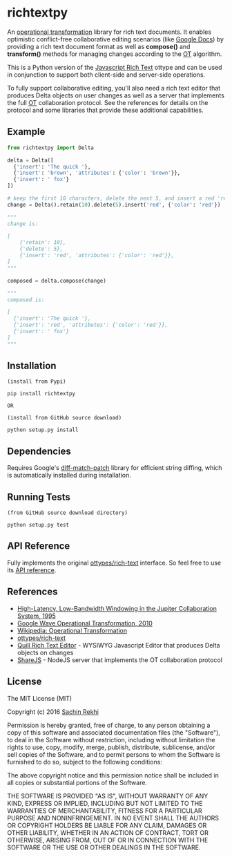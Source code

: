 # richtextpy

An [operational transformation](https://en.wikipedia.org/wiki/Operational_transformation) library for rich text documents. It enables optimistic conflict-free collaborative editing scenarios (like [Google Docs](http://docs.google.com)) by providing a rich text document format as well as **compose()** and **transform()** methods for managing changes according to the [OT](https://en.wikipedia.org/wiki/Operational_transformation) algorithm.

This is a Python version of the [Javascript Rich Text](https://github.com/ottypes/rich-text) ottype and can be used in conjunction to support both client-side and server-side operations.

To fully support collaborative editing, you'll also need a rich text editor that produces Delta objects on user changes as well as a server that implements the full [OT](https://en.wikipedia.org/wiki/Operational_transformation) collaboration protocol. See the references for details on the protocol and some libraries that provide these additional capabilities.

## Example

```python
from richtextpy import Delta

delta = Delta([
  {'insert': 'The quick '},
  {'insert': 'brown', 'attributes': {'color': 'brown'}},
  {'insert': ' fox'}
])

# keep the first 10 characters, delete the next 5, and insert a red 'red'
change = Delta().retain(10).delete(5).insert('red', {'color': 'red'})

"""
change is:

[
	{'retain': 10},
	{'delete': 5},
	{'insert': 'red', 'attributes': {'color': 'red'}},
]
"""

composed = delta.compose(change)

"""
composed is:

[
  {'insert': 'The quick '},
  {'insert': 'red', 'attributes': {'color': 'red'}},
  {'insert': ' fox'}
]
"""
```

## Installation
```
(install from Pypi)

pip install richtextpy

OR

(install from GitHub source download)

python setup.py install
```

## Dependencies
Requires Google's [diff-match-patch](https://code.google.com/archive/p/google-diff-match-patch/) library for efficient string diffing, which is automatically installed during installation.

## Running Tests
```
(from GitHub source download directory)

python setup.py test
```

## API Reference

Fully implements the original [ottypes/rich-text](https://github.com/ottypes/rich-text) interface. So feel free to use its [API reference](https://github.com/ottypes/rich-text).

## References
- [High-Latency, Low-Bandwidth Windowing in the Jupiter Collaboration System, 1995](http://lively-kernel.org/repository/webwerkstatt/projects/Collaboration/paper/Jupiter.pdf)
- [Google Wave Operational Transformation, 2010](http://wave-protocol.googlecode.com/hg/whitepapers/operational-transform/operational-transform.html)
- [Wikipedia: Operational Transformation](https://en.wikipedia.org/wiki/Operational_transformation)
- [ottypes/rich-text](https://github.com/ottypes/rich-text)
- [Quill Rich Text Editor](https://github.com/quilljs/quill/) - WYSIWYG Javascript Editor that produces Delta objects on changes
- [ShareJS](https://github.com/share/ShareJS) - NodeJS server that implements the OT collaboration protocol

## License

The MIT License (MIT)

Copyright (c) 2016 [Sachin Rekhi](http://www.sachinrekhi.com)

Permission is hereby granted, free of charge, to any person obtaining a copy
of this software and associated documentation files (the "Software"), to deal
in the Software without restriction, including without limitation the rights
to use, copy, modify, merge, publish, distribute, sublicense, and/or sell
copies of the Software, and to permit persons to whom the Software is
furnished to do so, subject to the following conditions:

The above copyright notice and this permission notice shall be included in
all copies or substantial portions of the Software.

THE SOFTWARE IS PROVIDED "AS IS", WITHOUT WARRANTY OF ANY KIND, EXPRESS OR
IMPLIED, INCLUDING BUT NOT LIMITED TO THE WARRANTIES OF MERCHANTABILITY,
FITNESS FOR A PARTICULAR PURPOSE AND NONINFRINGEMENT. IN NO EVENT SHALL THE
AUTHORS OR COPYRIGHT HOLDERS BE LIABLE FOR ANY CLAIM, DAMAGES OR OTHER
LIABILITY, WHETHER IN AN ACTION OF CONTRACT, TORT OR OTHERWISE, ARISING FROM,
OUT OF OR IN CONNECTION WITH THE SOFTWARE OR THE USE OR OTHER DEALINGS IN
THE SOFTWARE.

